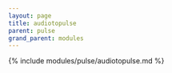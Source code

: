 ```yaml
---
layout: page
title: audiotopulse
parent: pulse
grand_parent: modules
---
```


{% include modules/pulse/audiotopulse.md %}
